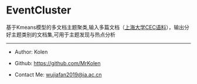 # EventCluster
基于Kmeans模型的多文档主题聚类,输入多篇文档（[上海大学CEC语料](https://github.com/shijiebei2009/CEC-Corpus)），输出分好主题类别的文档集,可用于主题发现与热点分析  



----------

- Author: Kolen

- Github: https://github.com/MrKolen

- Contact Me: wujiafan2019@ia.ac.cn